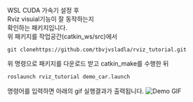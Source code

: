WSL CUDA 가속기 설정 후</br>
Rviz visuial기능이 잘 동작하는지</br>
확인하는 패키지입니다.</br>
위 패키지를 작업공간(catkin_ws/src)에서 </br>
```git
git clonehttps://github.com/tbvjvsladla/rviz_tutorial.git
```
위 명령으로 패키지를 다운로드 받고 catkin_make를 수행한 뒤
```bash
roslaunch rviz_tutorial demo_car.launch
```
명령어를 입력하면 아래의 gif 실행결과가 출력됩니다.
![Demo GIF](demo.gif)</br>
